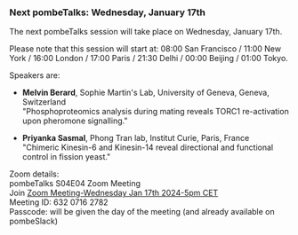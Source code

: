 ### Next pombeTalks: Wednesday, January 17th
<!-- newsfeed_thumbnail: PombeTalks32px.png -->

The next pombeTalks session will take place on Wednesday, January
17th.

Please note that this session will start at: 08:00 San Francisco /
11:00 New York / 16:00 London / 17:00 Paris / 21:30 Delhi / 00:00
Beijing / 01:00 Tokyo.

Speakers are:

 - **Melvin Berard**, Sophie Martin's Lab, University of Geneva, Geneva, Switzerland \
   "Phosphoproteomics analysis during mating reveals TORC1 re-activation upon pheromone signalling."

 - **Priyanka Sasmal**, Phong Tran lab, Institut Curie, Paris, France \
   "Chimeric Kinesin-6 and Kinesin-14 reveal directional and functional control in fission yeast."

Zoom details: \
pombeTalks S04E04  Zoom Meeting \
Join [Zoom Meeting-Wednesday Jan 17th 2024-5pm CET](https://unige.zoom.us/j/63207162782?pwd=eW1FMWJDSkErelZOMTk3VzNmenpWUT09) \
Meeting ID: 632 0716 2782 \
Passcode: will be given the day of the meeting (and already available on pombeSlack)
